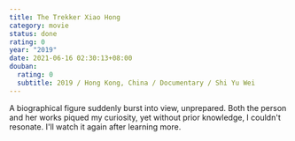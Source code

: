 ```yaml
---
title: The Trekker Xiao Hong
category: movie
status: done
rating: 0
year: "2019"
date: 2021-06-16 02:30:13+08:00
douban:
  rating: 0
  subtitle: 2019 / Hong Kong, China / Documentary / Shi Yu Wei
---
```


A biographical figure suddenly burst into view, unprepared. Both the person and her works piqued my curiosity, yet without prior knowledge, I couldn't resonate. I'll watch it again after learning more.
